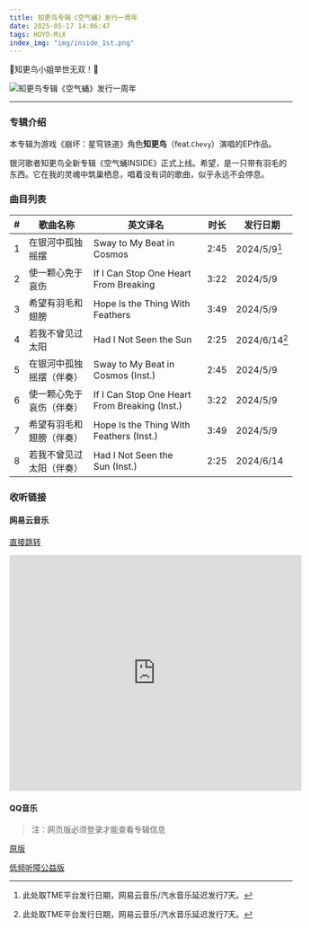 ```yaml
---
title: 知更鸟专辑《空气蛹》发行一周年
date: 2025-05-17 14:06:47
tags: HOYO-MiX
index_img: "img/inside_1st.png"
---
```

🌟知更鸟小姐举世无双！🌟

![知更鸟专辑《空气蛹》发行一周年](img/inside_1st.png)

---

### 专辑介绍

本专辑为游戏《崩坏：星穹铁道》角色**知更鸟**（feat.`Chevy`）演唱的EP作品。

银河歌者知更鸟全新专辑《空气蛹INSIDE》正式上线。希望，是一只带有羽毛的东西。它在我的灵魂中筑巢栖息，唱着没有词的歌曲，似乎永远不会停息。

### 曲目列表

| # | 歌曲名称                 | 英文译名                                      | 时长 | 发行日期      |
| - | ------------------------ | --------------------------------------------- | ---- | ------------- |
| 1 | 在银河中孤独摇摆         | Sway to My Beat in Cosmos                     | 2:45 | 2024/5/9[^1]  |
| 2 | 使一颗心免于哀伤         | If I Can Stop One Heart From Breaking         | 3:22 | 2024/5/9      |
| 3 | 希望有羽毛和翅膀         | Hope Is the Thing With Feathers               | 3:49 | 2024/5/9      |
| 4 | 若我不曾见过太阳         | Had I Not Seen the Sun                        | 2:25 | 2024/6/14[^1] |
| 5 | 在银河中孤独摇摆（伴奏） | Sway to My Beat in Cosmos (Inst.)             | 2:45 | 2024/5/9      |
| 6 | 使一颗心免于哀伤（伴奏） | If I Can Stop One Heart From Breaking (Inst.) | 3:22 | 2024/5/9      |
| 7 | 希望有羽毛和翅膀（伴奏） | Hope Is the Thing With Feathers (Inst.)       | 3:49 | 2024/5/9      |
| 8 | 若我不曾见过太阳（伴奏） | Had I Not Seen the Sun (Inst.)               | 2:25 | 2024/6/14     |

[^1]: 此处取TME平台发行日期，网易云音乐/汽水音乐延迟发行7天。

### 收听链接

#### 网易云音乐

[直接跳转](https://music.163.com/#/album?id=195683561)

<iframe frameborder="no" border="0" marginwidth="0" marginheight="0" width=520 height=420 src="https://music.163.com/outchain/player?type=1&id=195683561&auto=0&height=430"></iframe>

#### QQ音乐

> 注：网页版必须登录才能查看专辑信息

[原版](https://y.qq.com/n/ryqq/albumDetail/002HgJfp494Uax)

[低频听障公益版](https://y.qq.com/n/ryqq/albumDetail/0044Zlo94XOfuZ)
